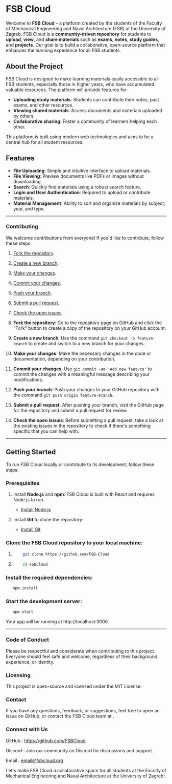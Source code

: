 # FSB Cloud

Welcome to **FSB Cloud** – a platform created by the students of the Faculty of Mechanical Engineering and Naval Architecture (FSB) at the University of Zagreb. FSB Cloud is a **community-driven repository** for students to **upload**, **view**, and **share materials** such as **exams**, **notes**, **study guides**, and **projects**. Our goal is to build a collaborative, open-source platform that enhances the learning experience for all FSB students.

## About the Project

FSB Cloud is designed to make learning materials easily accessible to all FSB students, especially those in higher years, who have accumulated valuable resources. The platform will provide features for:
- **Uploading study materials**: Students can contribute their notes, past exams, and other resources.
- **Viewing shared materials**: Access documents and materials uploaded by others.
- **Collaborative sharing**: Foster a community of learners helping each other.

This platform is built using modern web technologies and aims to be a central hub for all student resources.

## Features

- **File Uploading**: Simple and intuitive interface to upload materials.
- **File Viewing**: Preview documents like PDFs or images without downloading.
- **Search**: Quickly find materials using a robust search feature.
- **Login and User Authentication**: Required to upload or contribute materials.
- **Material Management**: Ability to sort and organize materials by subject, year, and type.
___
### Contributing
We welcome contributions from everyone! If you'd like to contribute, follow these steps:

1. [Fork the repository](#1).
2. [Create a new branch](#2).
3. [Make your changes](#3).
4. [Commit your changes](#4).
5. [Push your branch](#5).
6. [Submit a pull request](#6).
7. [Check the open issues](#7).


1. **Fork the repository**: Go to the repository page on GitHub and click the "Fork" button to create a copy of the repository on your GitHub account.

2. **Create a new branch**: Use the command `git checkout -b feature-branch` to create and switch to a new branch for your changes.

3. **Make your changes**: Make the necessary changes in the code or documentation, depending on your contribution.

4. **Commit your changes**: Use `git commit -am 'Add new feature'` to commit the changes with a meaningful message describing your modifications.

5. **Push your branch**: Push your changes to your GitHub repository with the command `git push origin feature-branch`.

6. **Submit a pull request**: After pushing your branch, visit the GitHub page for the repository and submit a pull request for review.

7. **Check the open issues**: Before submitting a pull request, take a look at the existing issues in the repository to check if there's something specific that you can help with.

___
## Getting Started

To run FSB Cloud locally or contribute to its development, follow these steps:

### Prerequisites

1. Install **Node.js** and **npm**: FSB Cloud is built with React and requires Node.js to run.
   - [Install Node.js](https://nodejs.org/en/download/)
   
2. Install **Git** to clone the repository:
   - [Install Git](https://git-scm.com/)

### Clone the FSB Cloud repository to your local machine:

   1) ```bash
          git clone https://github.com/FSB-Cloud 
       ```
   2) ```bash
          cd FSBCloud
      ```

### Install the required dependencies:
   
   ```bash
      npm install
   ```

### Start the development server:

   ```bash
      npm start
   ```

Your app will be running at http://localhost:3000.

___
### Code of Conduct
Please be respectful and considerate when contributing to this project. Everyone should feel safe and welcome, regardless of their background, experience, or identity.

### Licensing
This project is open-source and licensed under the MIT License.

### Contact
If you have any questions, feedback, or suggestions, feel free to open an issue on GitHub, or contact the FSB Cloud team at .

### Connect with Us
GitHub  : https://github.com/FSBCloud

Discord : Join our community on Discord for discussions and support.

Email   : email@fsbcloud.org

Let's make FSB Cloud a collaborative space for all students at the Faculty of Mechanical Engineering and Naval Architecture at the University of Zagreb!





